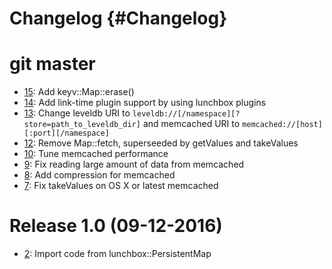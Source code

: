 # Changelog {#Changelog}

# git master

* [15](https://github.com/BlueBrain/Keyv/pull/15):
  Add keyv::Map::erase()
* [14](https://github.com/BlueBrain/Keyv/pull/14):
  Add link-time plugin support by using lunchbox plugins
* [13](https://github.com/BlueBrain/Keyv/pull/13):
  Change leveldb URI to
  ```leveldb://[/namespace][?store=path_to_leveldb_dir]```
  and memcached URI to
  ```memcached://[host][:port][/namespace]```
* [12](https://github.com/BlueBrain/Keyv/pull/12):
  Remove Map::fetch, superseeded by getValues and takeValues
* [10](https://github.com/BlueBrain/Keyv/pull/10):
  Tune memcached performance
* [9](https://github.com/BlueBrain/Keyv/pull/9):
  Fix reading large amount of data from memcached
* [8](https://github.com/BlueBrain/Keyv/pull/8):
  Add compression for memcached
* [7](https://github.com/BlueBrain/Keyv/pull/7):
  Fix takeValues on OS X or latest memcached

# Release 1.0 (09-12-2016)

* [2](https://github.com/BlueBrain/Keyv/pull/2):
  Import code from lunchbox::PersistentMap
